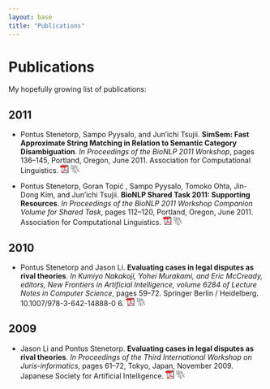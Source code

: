 ```yaml
---
layout: base
title: "Publications"
---
```


# Publications #

My hopefully growing list of publications:

## 2011 ##

* Pontus Stenetorp, Sampo Pyysalo, and Jun’ichi Tsujii. **SimSem: Fast
    Approximate String Matching in Relation to Semantic Category
    Disambiguation**.  *In Proceedings of the BioNLP 2011 Workshop*, pages 136–145,
    Portland, Oregon, June 2011. Association for Computational Linguistics.
    [![PDF][pdf_icon]][stenetorp2011simsem] [![BibTeX][bibtex_icon]][
    stenetorp2011simsem_bib]

* Pontus Stenetorp, Goran Topić , Sampo Pyysalo, Tomoko Ohta, Jin-Dong Kim,
    and Jun’ichi Tsujii. **BioNLP Shared Task 2011: Supporting Resources**.
    *In Proceedings of the BioNLP 2011 Workshop Companion Volume for Shared
    Task*, pages 112–120, Portland, Oregon, June 2011. Association for
    Computational Linguistics. [![PDF][pdf_icon]][stenetorp2011supporting]
    [![BibTeX][bibtex_icon]][stenetorp2011supporting_bib]

## 2010 ##

* Pontus Stenetorp and Jason Li. **Evaluating cases in legal disputes as rival
    theories**. *In Kumiyo Nakakoji, Yohei Murakami, and Eric McCready,
    editors, New Frontiers in Artificial Intelligence, volume 6284 of Lecture
    Notes in Computer Science*, pages 59–72. Springer Berlin / Heidelberg.
    10.1007/978-3-642-14888-0 6. [![PDF][pdf_icon]][stenetorp2010evaluating]
    [![BibTeX][bibtex_icon]][stenetorp2010evaluating_bib]

## 2009 ##

* Jason Li and Pontus Stenetorp. **Evaluating cases in legal disputes as rival
    theories**. *In Proceedings of the Third International Workshop on
    Juris-informatics*, pages 61–72, Tokyo, Japan, November 2009. Japanese
    Society for Artificial Intelligence. [![PDF][pdf_icon]][li2009evaluating]
    [![BibTeX][bibtex_icon]][li2009evaluating_bib]

<!-- Publication and BibTeX links -->
[stenetorp2011simsem]: http://aclweb.org/anthology-new/W/W11/W11-0218.pdf
[stenetorp2011simsem_bib]: http://aclweb.org/anthology-new/W/W11/W11-0218.bib
[stenetorp2011supporting]: http://aclweb.org/anthology-new/W/W11/W11-1816.pdf
[stenetorp2011supporting_bib]: http://aclweb.org/anthology-new/W/W11/W11-1816.bib
[stenetorp2010evaluating]: http://www.springerlink.com/index/m32761634g52n7h4.pdf
[stenetorp2010evaluating_bib]: stenetorp2010evaluating.bib.txt
[li2009evaluating]: http://www-tsujii.is.s.u-tokyo.ac.jp/~pontus/papers/jurisin09.pdf
[li2009evaluating_bib]: li2009evaluating.bib.txt

[bibtex_icon]: /bibtex_icon_small.png
<!-- From: http://www.adobe.com/misc/linking.html, the legal part makes
    me sick, legalese... *barf* -->
[pdf_icon]: /pdficon_small.gif
